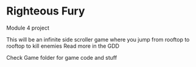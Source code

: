 # Righteous Fury

Module 4 project

This will be an infinite side scroller game where you jump from rooftop to rooftop to kill enemies
Read more in the GDD

Check Game folder for game code and stuff

